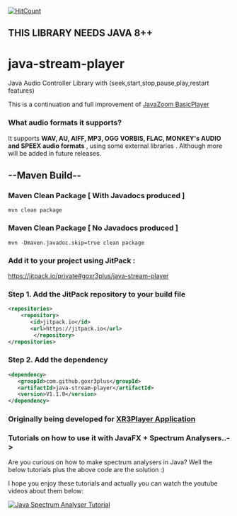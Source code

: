 [![HitCount](http://hits.dwyl.io/goxr3plus/java-stream-player.svg)](http://hits.dwyl.io/goxr3plus/java-stream-player)

## THIS LIBRARY NEEDS JAVA 8++ 

# java-stream-player
Java Audio Controller Library with (seek,start,stop,pause,play,restart features)

This is a continuation and full improvement of [JavaZoom BasicPlayer](http://www.javazoom.net/jlgui/api.html)

### What audio formats it supports?
It supports **WAV, AU, AIFF, MP3, OGG VORBIS, FLAC, MONKEY's AUDIO and SPEEX audio formats** , using some external libraries . Although more will be added in future releases.

## --Maven Build--

### Maven Clean Package [ With Javadocs produced ]

```mvn clean package``` 

### Maven Clean Package [ No Javadocs produced ]

```mvn -Dmaven.javadoc.skip=true clean package```

### Add it to your project using JitPack :

https://jitpack.io/private#goxr3plus/java-stream-player

### Step 1. Add the JitPack repository to your build file
``` XML
<repositories>
	<repository>
	   <id>jitpack.io</id>
	   <url>https://jitpack.io</url>
        </repository>
</repositories>
```

###  Step 2. Add the dependency
``` XML
<dependency>
   <groupId>com.github.goxr3plus</groupId>
   <artifactId>java-stream-player</artifactId>
   <version>V1.1.0</version>
</dependency>
```

### Originally being developed for [XR3Player Application](https://github.com/goxr3plus/XR3Player)

### Tutorials on how to use it with JavaFX + Spectrum Analysers..->
Are you curious on how to make spectrum analysers in Java? Well the below tutorials plus the above code are the solution :)

I hope you enjoy these tutorials and actually you can watch the youtube videos about them below:


[![Java Spectrum Analyser Tutorial](http://img.youtube.com/vi/lwlioga8Row/0.jpg)](https://www.youtube.com/watch?v=lwlioga8Row)

